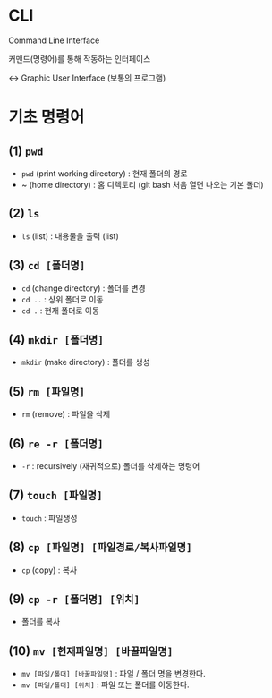 # CLI

Command Line Interface

커맨드(명령어)를 통해 작동하는 인터페이스

<-> Graphic User Interface (보통의 프로그램)



# 기초 명령어

## (1) `pwd`

- `pwd` (print working directory) : 현재 폴더의 경로
- ~ (home directory) : 홈 디렉토리 (git bash 처음 열면 나오는 기본 폴더)



## (2) `ls`

- `ls` (list) : 내용물을 출력 (list)



## (3) `cd [폴더명]`

- `cd` (change directory) : 폴더를 변경
- `cd ..` : 상위 폴더로 이동
- `cd .` :  현재 폴더로 이동



## (4) `mkdir [폴더명]`

- `mkdir` (make directory) : 폴더를 생성



## (5) `rm [파일명]`

- `rm` (remove) : 파일을 삭제



## (6) `re -r [폴더명]`

- `-r` : recursively (재귀적으로) 폴더를 삭제하는 명령어



## (7) `touch [파일명]`

- `touch` : 파일생성



## (8) `cp [파일명] [파일경로/복사파일명]`

- `cp` (copy) : 복사



## (9) `cp -r [폴더명] [위치]`

- 폴더를 복사



## (10) `mv [현재파일명] [바꿀파일명]`

- `mv [파일/폴더] [바꿀파일명]` : 파일 / 폴더 명을 변경한다.
- `mv [파일/폴더] [위치]`  :  파일 또는 폴더를 이동한다.








